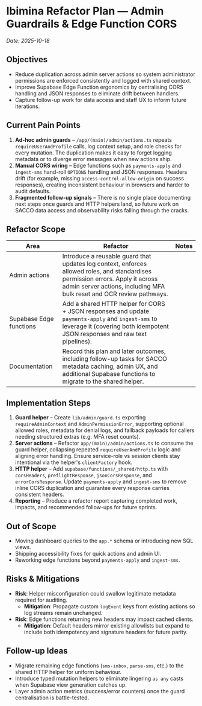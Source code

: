 # Ibimina Refactor Plan — Admin Guardrails & Edge Function CORS

_Date: 2025-10-18_

## Objectives
- Reduce duplication across admin server actions so system administrator permissions are enforced consistently and logged with shared context.
- Improve Supabase Edge Function ergonomics by centralising CORS handling and JSON responses to eliminate drift between handlers.
- Capture follow-up work for data access and staff UX to inform future iterations.

## Current Pain Points
1. **Ad-hoc admin guards** – `/app/(main)/admin/actions.ts` repeats `requireUserAndProfile` calls, log context setup, and role checks for every mutation. The duplication makes it easy to forget logging metadata or to diverge error messages when new actions ship.
2. **Manual CORS wiring** – Edge functions such as `payments-apply` and `ingest-sms` hand-roll `OPTIONS` handling and JSON responses. Headers drift (for example, missing `access-control-allow-origin` on success responses), creating inconsistent behaviour in browsers and harder to audit defaults.
3. **Fragmented follow-up signals** – There is no single place documenting next steps once guards and HTTP helpers land, so future work on SACCO data access and observability risks falling through the cracks.

## Refactor Scope
| Area | Refactor | Notes |
| --- | --- | --- |
| Admin actions | Introduce a reusable guard that updates log context, enforces allowed roles, and standardises permission errors. Apply it across admin server actions, including MFA bulk reset and OCR review pathways. |
| Supabase Edge functions | Add a shared HTTP helper for CORS + JSON responses and update `payments-apply` and `ingest-sms` to leverage it (covering both idempotent JSON responses and raw text pipelines). |
| Documentation | Record this plan and later outcomes, including follow-up tasks for SACCO metadata caching, admin UX, and additional Supabase functions to migrate to the shared helper. |

## Implementation Steps
1. **Guard helper** – Create `lib/admin/guard.ts` exporting `requireAdminContext` and `AdminPermissionError`, supporting optional allowed roles, metadata for denial logs, and fallback payloads for callers needing structured extras (e.g. MFA reset counts).
2. **Server actions** – Refactor `app/(main)/admin/actions.ts` to consume the guard helper, collapsing repeated `requireUserAndProfile` logic and aligning error handling. Ensure service-role vs session clients stay intentional via the helper's `clientFactory` hook.
3. **HTTP helper** – Add `supabase/functions/_shared/http.ts` with `corsHeaders`, `preflightResponse`, `jsonCorsResponse`, and `errorCorsResponse`. Update `payments-apply` and `ingest-sms` to remove inline CORS duplication and guarantee every response carries consistent headers.
4. **Reporting** – Produce a refactor report capturing completed work, impacts, and recommended follow-ups for future sprints.

## Out of Scope
- Moving dashboard queries to the `app.*` schema or introducing new SQL views.
- Shipping accessibility fixes for quick actions and admin UI.
- Reworking edge functions beyond `payments-apply` and `ingest-sms`.

## Risks & Mitigations
- **Risk**: Helper misconfiguration could swallow legitimate metadata required for auditing.
  - **Mitigation**: Propagate custom `logEvent` keys from existing actions so log streams remain unchanged.
- **Risk**: Edge functions returning new headers may impact cached clients.
  - **Mitigation**: Default headers mirror existing allowlists but expand to include both idempotency and signature headers for future parity.

## Follow-up Ideas
- Migrate remaining edge functions (`sms-inbox`, `parse-sms`, etc.) to the shared HTTP helper for uniform behaviour.
- Introduce typed mutation helpers to eliminate lingering `as any` casts when Supabase view generation catches up.
- Layer admin action metrics (success/error counters) once the guard centralisation is battle-tested.
